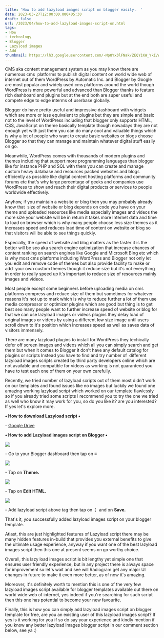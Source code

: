 ```yaml
---
title: 'How to add lazyload images script on blogger easily.  '
date: 2023-03-27T12:00:00.000+05:30
draft: false
url: /2023/04/how-to-add-lazyload-images-script-on.html
tags: 
- How
- technology
- Blogger
- Lazyload images
- Add
thumbnail: https://lh3.googleusercontent.com/-Mp8Yx3lFNak/ZEQYiKW_YkI/AAAAAAAAQ58/EJOccpxA7FMBR8WbHJh7OjMwqPKkzIrQwCNcBGAsYHQ/s1600/1682184325077080-0.png
---
```


  

CMS aka content management system as you may know there are numerous cms  platforms to publish digital content on world wide web of internet out of them WordPress by Automatic Inc. and Blogger by Google are most popular and widely used cms platforms around the world though WordPress is more powerful and advanced than Blogger thanks to feature rich dashboard and plugins but at the end both are super useful and compete edge to edge interms of userbase globally.

  

Blogger do have pretty useful and impressive dashboard with widgets which are more or less equivalent to plugins but they are simple and basic not to the level of WordPress including that blogger only supports HTML, CSS, JavaScript on theme basically template though nowadays they are not enough yet with just them you can do many cool and valuable things which is why a lot of people who want to create basic websites or blogs choose Blogger so that they can manage and maintain whatever digital stuff easily on go.

  

Meanwhile, WordPress comes with thousands of modern plugins and themes including that support more programming languages than blogger like for instance PHP and SQL with them you can create and manage custom heavy database and resources packed websites and blogs efficiently as possible like digital content hosting platforms and community forums etc that's why large percentage of geeks and companies use WordPress to show and reach their digital products or services to people worldwide effectively.

  

Anyhow, if you maintain a website or blog then you may probably already know that  size of website or blog depends on code you have on your theme and uploaded resources like media especially images and videos the more size your website will be in return it takes more Internet data and time to load on browser which is why many people choose less size themes as it increases speed and reduces load time of content on website or blog so that visitors will be able to see things quickly.

  

Especially, the speed of website and blog matters as the faster it is the better will be seo aka search engine optimization that increase chances of content ranking on search engines like Google and Microsoft Bing etc which is why most cms platforms including WordPress and Blogger not only let you edit and remove code of themes but also provide facility to make or add  your own custom themes though it reduce size but it's not everything in order to really speed up it's important to reduce size of resources mainly images and videos.

  

Most people except some beginners before uploading media on cms platforms compress and reduce size of them but sometimes for whatever reasons it's not up to mark which is why to reduce further a lot of them use media compressor or optimizer plugins which are good but thing is to get best seo many people want to further increase speed of website or blog for that we can use lazyload images or videos plugins they delay load of original images or videos by using a different low size image until users scroll down to it's position which increases speed as well as saves data of visitors immensely.

  

There are many lazyload plugins to install for WordPress they techically defer off screen images and videos which all you can simply search and get them but when it comes to Blogger it don't have any default catalog for plugins or scripts Instead you have to find and try number of  different lazyload images scripts created by third party developers online which are not available and compatible for videos as working is not guaranteed you have to test each one of them on your own carefully.

  

Recently, we tried number of lazyload scripts out of them most didn't work on our templates and found issues like no images but luckily we found one amazing working lazyload script which worked on our template flawlessly so if you already tried some scripts I recommend you to try the one we tried as well who know it may work for you, so do you like it? are you interested? If yes let's explore more.

**• How to download Lazyload script •**

\- [Google Drive](https://drive.google.com/file/d/18toSGjr2GF3TutNjErwIaOfLQDMFh_-o/view)

  

**• How to add Lazyload images script on Blogger •**

 **![](https://lh3.googleusercontent.com/-G08yhjQUAbM/ZERD6vXdU3I/AAAAAAAAQ6Y/-bsglb34AJErd3R-DRFAtOIX9_6U7drsACNcBGAsYHQ/s1600/1682195431314107-0.png)** 

\- Go to your Blogger dashboard then tap on **≡**

 **![](https://lh3.googleusercontent.com/-tIwgQj5vdjY/ZERD54eyhlI/AAAAAAAAQ6U/EqXyjPKToRwFomB7zo-FRbLxTO69a4qiACNcBGAsYHQ/s1600/1682195428332092-1.png)** 

\- Tap on **Theme.**

 **![](https://lh3.googleusercontent.com/-QutydiYh1r8/ZERD5EFfvSI/AAAAAAAAQ6Q/Q6vbrCRJcP0se9MAVfAXL5pMEW7wlqRQACNcBGAsYHQ/s1600/1682195425279257-2.png)** 

\- Tap on **Edit HTML.**

 **![](https://lh3.googleusercontent.com/-S3TzprRTKps/ZERD4T3uhWI/AAAAAAAAQ6M/IP7qJALiOdgqji1Mxid4Pnqr3DB_s3T0QCNcBGAsYHQ/s1600/1682195421447901-3.png)** 

\- Add lazyload script above </body> tag then tap on **⋮** and on **Save.**

That's it, you successfully added lazyload images script on your blogger template.

  

Atlast, this are just highlighted features of Lazyload script there may be many hidden features in-build that provides you external benefits to give the ultimate usage experience, anyway if you want one of the best lazyload images script then this one at present seems on go worthy choice.

  

Overall, this lazy load images script is bit lengthy yet simple one that ensures user friendly experience, but in any project there is always space for improvement so let's wait and see will Radiogram get any major UI changes in future to make it even more better, as of now it's amazing.

  

Moreover, it's definitely worth to mention this is one of the very few lazyload images script available for blogger templates available out there on world wide web of internet, yes indeed if you're searching for such script then this one has potential to become your new favourite.

  

Finally, this is how you can simply add lazyload images script on blogger template for free, are you an existing user of this lazyload images script? If yes is it working for you if so do say your experience and kindly mention if you know any better lazyload images blogger script in our comment section below, see ya :)